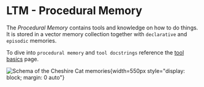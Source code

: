 # LTM - Procedural Memory

The *Procedural Memory* contains tools and knowledge on how to do things. It is stored in a vector memory collection together with `declarative` and `episodic` memories.

To dive into `procedural memory` and `tool docstrings` reference the [tool basics](../../../quickstart/writing-tool.md) page.

![Schema of the Cheshire Cat memories](../../../assets/img/diagrams/procedural-memory.jpg){width=550px style="display: block; margin: 0 auto"}